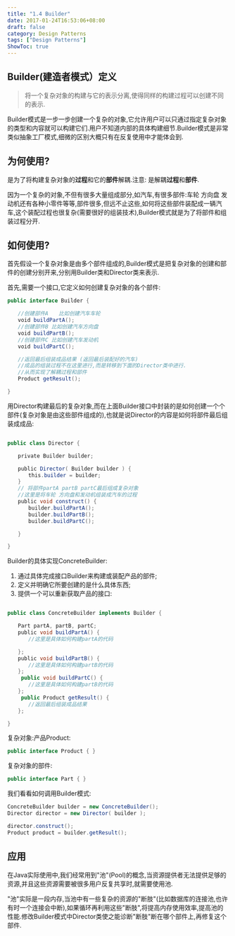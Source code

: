 ```yaml
---
title: "1.4 Builder"
date: 2017-01-24T16:53:06+08:00
draft: false
category: Design Patterns
tags: ["Design Patterns"]
ShowToc: true
---
```


## Builder(建造者模式）定义

> 将一个复杂对象的构建与它的表示分离,使得同样的构建过程可以创建不同的表示.

Builder模式是一步一步创建一个复杂的对象,它允许用户可以只通过指定复杂对象的类型和内容就可以构建它们.用户不知道内部的具体构建细节.Builder模式是非常类似抽象工厂模式,细微的区别大概只有在反复使用中才能体会到.

## 为何使用?

是为了将构建复杂对象的**过程**和它的**部件**解耦.注意: 是解耦**过程**和**部件**.

因为一个复杂的对象,不但有很多大量组成部分,如汽车,有很多部件:车轮 方向盘 发动机还有各种小零件等等,部件很多,但远不止这些,如何将这些部件装配成一辆汽车,这个装配过程也很复杂(需要很好的组装技术),Builder模式就是为了将部件和组装过程分开.

## 如何使用?

首先假设一个复杂对象是由多个部件组成的,Builder模式是把复杂对象的创建和部件的创建分别开来,分别用Builder类和Director类来表示.

首先,需要一个接口,它定义如何创建复杂对象的各个部件:

```java
public interface Builder {

　　//创建部件A　　比如创建汽车车轮
　　void buildPartA(); 
　　//创建部件B 比如创建汽车方向盘
　　void buildPartB(); 
　　//创建部件C 比如创建汽车发动机
　　void buildPartC(); 

　　//返回最后组装成品结果 (返回最后装配好的汽车)
　　//成品的组装过程不在这里进行,而是转移到下面的Director类中进行.
　　//从而实现了解耦过程和部件
　　Product getResult();

}   

```

用Director构建最后的复杂对象,而在上面Builder接口中封装的是如何创建一个个部件(复杂对象是由这些部件组成的),也就是说Director的内容是如何将部件最后组装成成品:

```java

public class Director {

　　private Builder builder;

　　public Director( Builder builder ) { 
　　　　this.builder = builder; 
　　} 
　　// 将部件partA partB partC最后组成复杂对象
　　//这里是将车轮 方向盘和发动机组装成汽车的过程
　　public void construct() { 
　　　　builder.buildPartA();
　　　　builder.buildPartB();
　　　　builder.buildPartC();

　　}

}

```

Builder的具体实现ConcreteBuilder:

1. 通过具体完成接口Builder来构建或装配产品的部件;
2. 定义并明确它所要创建的是什么具体东西;
3. 提供一个可以重新获取产品的接口:

```java

public class ConcreteBuilder implements Builder {

　　Part partA, partB, partC; 
　　public void buildPartA() {
　　　　//这里是具体如何构建partA的代码

　　}; 
　　public void buildPartB() { 
　　　　//这里是具体如何构建partB的代码
　　}; 
　　 public void buildPartC() { 
　　　　//这里是具体如何构建partB的代码
　　}; 
　　 public Product getResult() { 
　　　　//返回最后组装成品结果
　　}; 

}

```

复杂对象:产品Product:

```java
public interface Product { }    
```

复杂对象的部件:

```java
public interface Part { }
```

我们看看如何调用Builder模式:

```java
ConcreteBuilder builder = new ConcreteBuilder();
Director director = new Director( builder ); 

director.construct(); 
Product product = builder.getResult();

```

## 应用

在Java实际使用中,我们经常用到"池"(Pool)的概念,当资源提供者无法提供足够的资源,并且这些资源需要被很多用户反复共享时,就需要使用池.

"池"实际是一段内存,当池中有一些复杂的资源的"断肢"(比如数据库的连接池,也许有时一个连接会中断),如果循环再利用这些"断肢",将提高内存使用效率,提高池的性能.修改Builder模式中Director类使之能诊断"断肢"断在哪个部件上,再修复这个部件.
